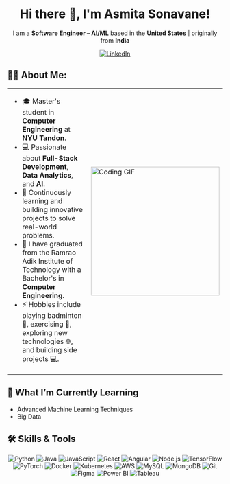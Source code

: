 <div align="center">

# Hi there 👋, I'm Asmita Sonavane!

I am a **Software Engineer – AI/ML** based in the **United States** | originally from **India**

[![LinkedIn](https://img.shields.io/badge/LINKEDIN-0077B5?style=for-the-badge&logo=linkedin&logoColor=white)](https://www.linkedin.com/in/asmita2911)

</div>

## 🧑‍💻 About Me:

<table>
  <tr>
    <td>
      <ul>
        <li>🎓 Master's student in <strong>Computer Engineering</strong> at <strong>NYU Tandon</strong>.</li>
        <li>💻 Passionate about <strong>Full-Stack Development</strong>, <strong>Data Analytics</strong>, and <strong>AI</strong>.</li>
        <li>🚀 Continuously learning and building innovative projects to solve real-world problems.</li>
        <li>🎉 I have graduated from the Ramrao Adik Institute of Technology with a Bachelor's in <strong>Computer Engineering</strong>.</li>
        <li>⚡ Hobbies include playing badminton 🏸, exercising 💪, exploring new technologies 🌐, and building side projects 💻.</li>
      </ul>
    </td>
    <td>
      <img src="https://i.giphy.com/media/v1.Y2lkPTc5MGI3NjExMnpqcTM1eTgwbTFqZm9wbHVjMTJneGp2NWIzbDRpdzZhMDh0MHZodCZlcD12MV9pbnRlcm5hbF9naWZfYnlfaWQmY3Q9Zw/Rs0JBoGpPxMAlnVc8y/giphy.gif" alt="Coding GIF" width="300px">
    </td>
  </tr>
</table>

## 🧠 What I’m Currently Learning
- Advanced Machine Learning Techniques
- Big Data

## 🛠️ Skills & Tools

<p align="center">
  <!-- Programming Languages -->
  <img src="https://img.icons8.com/color/48/000000/python.png" alt="Python" />
  <img src="https://img.icons8.com/color/48/000000/java-coffee-cup-logo.png" alt="Java" />
  <img src="https://img.icons8.com/color/48/000000/javascript.png" alt="JavaScript" />
  
  <!-- Frameworks and Libraries -->
  <img src="https://img.icons8.com/color/48/000000/react-native.png" alt="React" />
  <img src="https://img.icons8.com/color/48/000000/angularjs.png" alt="Angular" />
  <img src="https://img.icons8.com/color/48/000000/nodejs.png" alt="Node.js" />
  <img src="https://img.icons8.com/color/48/000000/tensorflow.png" alt="TensorFlow" />
  <img src="https://img.icons8.com/fluency/48/000000/pytorch.png" alt="PyTorch" />
  
  <!-- Cloud & DevOps -->
  <img src="https://img.icons8.com/color/48/000000/docker.png" alt="Docker" />
  <img src="https://img.icons8.com/color/48/000000/kubernetes.png" alt="Kubernetes" />
  <img src="https://img.icons8.com/color/48/000000/amazon-web-services.png" alt="AWS" />
  
  <!-- Databases -->
  <img src="https://img.icons8.com/color/48/000000/mysql-logo.png" alt="MySQL" />
  <img src="https://img.icons8.com/color/48/000000/mongodb.png" alt="MongoDB" />
  
  <!-- Tools -->
  <img src="https://img.icons8.com/color/48/000000/git.png" alt="Git" />
  <img src="https://img.icons8.com/ios-filled/50/000000/figma.png" alt="Figma" />
  <img src="https://img.icons8.com/color/48/000000/power-bi.png" alt="Power BI" />
  <img src="https://img.icons8.com/color/48/000000/tableau-software.png" alt="Tableau" />
</p>

